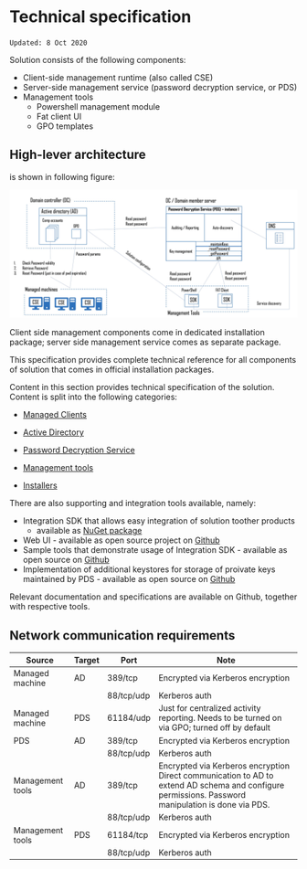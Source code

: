 ﻿# Technical specification
`Updated: 8 Oct 2020`  

Solution consists of the following components:
* Client-side management runtime (also called CSE)
* Server-side management service (password decryption service, or PDS)
* Management tools
  * Powershell management module
  * Fat client UI
  * GPO templates

## High-lever architecture 
is shown in following figure:

![PDS Multi Instancy](/images/PDS/architecture.jpg)


Client side management components come in dedicated installation package; server side management service comes as separate package. 

This specification provides complete technical reference for all components of solution that comes in official installation packages.

Content in this section provides technical specification of the solution. Content is split into the following categories:  
* [Managed Clients][1]  
* [Active Directory][2]  
* [Password Decryption Service][3]  
* [Management tools][4]  
* [Installers][5]

  [1]: Specification/Managed-Clients.html
  [2]: Specification/Active-Directory.md
  [3]: Specification/Password-Decryption-Service.md
  [4]: Specification/Management-Tools.md
  [5]: Specification/Installers.md

There are also supporting and integration tools available, namely:
* Integration SDK that allows easy integration of solution toother products
  * available as [NuGet package](https://www.nuget.org/packages/Greycorbel.AdmPwd-E.PDSWrapper/)
* Web UI - available as open source project on [Github](https://github.com/GreyCorbel/admpwd-e/tree/master/Clients/WebUI)
* Sample tools that demonstrate usage of Integration SDK - available as open source on [Github](https://github.com/GreyCorbel/admpwd-e/tree/master/Clients)
* Implementation of additional keystores for storage of proivate keys maintained by PDS - available as open source on [Github](https://github.com/GreyCorbel/admpwd-e/tree/master/KeyStores)

Relevant documentation and specifications are available on Github, together with respective tools.
## Network communication requirements

| Source | Target | Port | Note |
|---|---|---|---|
| Managed machine | AD | 389/tcp | Encrypted via Kerberos encryption |
|  |  | 88/tcp/udp | Kerberos auth |
| Managed machine | PDS | 61184/udp | Just for centralized activity reporting. Needs to be turned on via GPO; turned off by default |
| PDS | AD | 389/tcp | Encrypted via Kerberos encryption |
|  |  | 88/tcp/udp | Kerberos auth |
| Management tools | AD | 389/tcp | Encrypted via Kerberos encryption Direct communication to AD to extend AD schema and configure permissions. Password manipulation is done via PDS. |
|  |  | 88/tcp/udp | Kerberos auth |
| Management tools | PDS | 61184/tcp | Encrypted via Kerberos encryption |
|  |  | 88/tcp/udp | Kerberos auth |